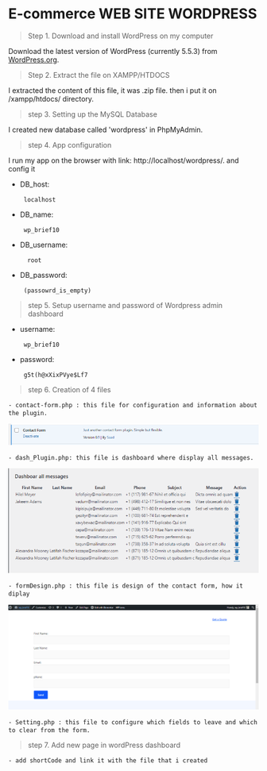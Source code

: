 # E-commerce WEB SITE WORDPRESS
 

> Step 1. Download and install WordPress on my computer

   Download the latest version of WordPress (currently 5.5.3) from [WordPress.org](https://wordpress.org/download/).

> Step 2. Extract the file on XAMPP/HTDOCS

   I extracted the content of this file, it was .zip file.
   then i put it on /xampp/htdocs/ directory.

> step 3. Setting up the MySQL Database

   I created new database called 'wordpress' in PhpMyAdmin.


> step 4. App configuration 

   I run my app on the browser with link: http://localhost/wordpress/.
   and config it

 - DB_host:
 
        localhost
 - DB_name: 

        wp_brief10
- DB_username: 
  
        root   
 - DB_password: 

        (passowrd_is_empty)

> step 5. Setup username and password of Wordpress admin dashboard

 - username:
 
        wp_brief10
 - password: 
 
        g5t(h@xXixPVye$Lf7       

> step 6. Creation of 4 files

    - contact-form.php : this file for configuration and information about the plugin.

![alt text](/captures/config.PNG)

    - dash_Plugin.php: this file is dashboard where display all messages.

![alt text](/captures/dash.PNG)

    - formDesign.php : this file is design of the contact form, how it diplay

![alt text](/captures/Captur.PNG)

    - Setting.php : this file to configure which fields to leave and which to clear from the form.

> step 7. Add new page in wordPress dashboard

    - add shortCode and link it with the file that i created


